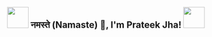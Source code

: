 <h2><img src="https://emojis.slackmojis.com/emojis/images/1680554188/65018/cat-roomba-exceptionally-fast.gif?1680554188" width="50"/> नमस्ते (Namaste) 🙏, I'm Prateek Jha! <img src="https://emojis.slackmojis.com/emojis/images/1643514058/149/sonic.gif?1643514058" width="50"></h2>

<!--
**PrateekJha-git/PrateekJha-git** is a ✨ _special_ ✨ repository because its `README.md` (this file) appears on your GitHub profile.

Here are some ideas to get you started:

- 🔭 I’m currently working on ...
- 🌱 I’m currently learning ...
- 👯 I’m looking to collaborate on ...
- 🤔 I’m looking for help with ...
- 💬 Ask me about ...
- 📫 How to reach me: ...
- 😄 Pronouns: ...
- ⚡ Fun fact: ...
-->
